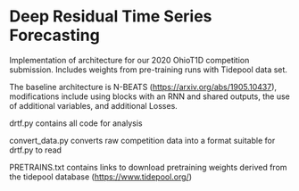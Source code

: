 # Deep Residual Time Series Forecasting

Implementation of architecture for our 2020 OhioT1D competition submission. Includes weights from pre-training runs with Tidepool data set. 

The baseline architecture is N-BEATS (https://arxiv.org/abs/1905.10437), modifications include using blocks with an RNN and shared outputs, the use of additional variables, and additional Losses.

drtf.py contains all code for analysis

convert_data.py converts raw competition data into a format suitable for drtf.py to read

PRETRAINS.txt contains links to download pretraining weights derived from the tidepool database (https://www.tidepool.org/)